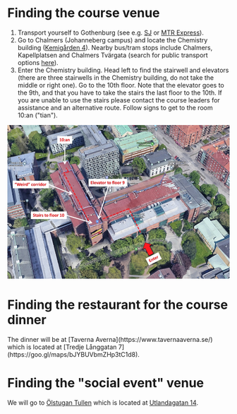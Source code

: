<h1> Finding the course venue </h1>

1. Transport yourself to Gothenburg (see e.g. [SJ](https://www.sj.se) or [MTR Express](https://www.mtrexpress.se)).
2. Go to Chalmers (Johanneberg campus) and locate the Chemistry building ([Kemigården 4](https://goo.gl/maps/yV6nqfX6a2SxfJqdA)). Nearby bus/tram stops include Chalmers, Kapellplatsen and Chalmers Tvärgata (search for public transport options [here](https://www.vasttrafik.se/en/)).
3. Enter the Chemistry building. Head left to find the stairwell and elevators (there are three stairwells in the Chemistry building, do not take the middle or right one). Go to the 10th floor. Note that the elevator goes to the 9th, and that you have to take the stairs the last floor to the 10th. If you are unable to use the stairs please contact the course leaders for assistance and an alternative route. Follow signs to get to the room 10:an ("tian").

![](images/kemihuset_map.jpg)

<h1> Finding the restaurant for the course dinner </h1>
The dinner will be at [Taverna Averna](https://www.tavernaaverna.se/) which is located at [Tredje Långgatan 7](https://goo.gl/maps/bJYBUVbmZHp3tC1d8).

<h1> Finding the "social event" venue </h1>

We will go to [Ölstugan Tullen](https://johanneberg.olstugan.se/) which is located at [Utlandagatan 14](https://goo.gl/maps/o61JyTmTEmPzxcHz6).
